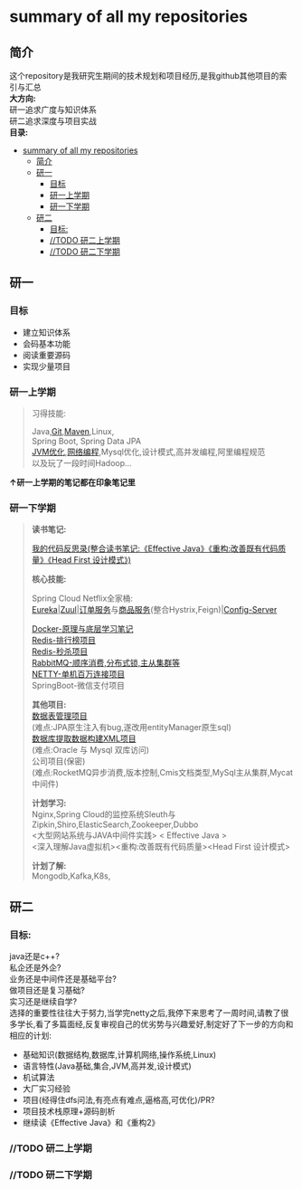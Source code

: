 # summary of all my repositories
## 简介
这个repository是我研究生期间的技术规划和项目经历,是我github其他项目的索引与汇总   
**大方向:**  
研一追求广度与知识体系   
研二追求深度与项目实战  
**目录:**  
<!-- TOC -->

- [summary of all my repositories](#summary-of-all-my-repositories)
  - [简介](#%e7%ae%80%e4%bb%8b)
  - [研一](#%e7%a0%94%e4%b8%80)
    - [目标](#%e7%9b%ae%e6%a0%87)
    - [研一上学期](#%e7%a0%94%e4%b8%80%e4%b8%8a%e5%ad%a6%e6%9c%9f)
    - [研一下学期](#%e7%a0%94%e4%b8%80%e4%b8%8b%e5%ad%a6%e6%9c%9f)
  - [研二](#%e7%a0%94%e4%ba%8c)
    - [目标:](#%e7%9b%ae%e6%a0%87)
    - [//TODO 研二上学期](#todo-%e7%a0%94%e4%ba%8c%e4%b8%8a%e5%ad%a6%e6%9c%9f)
    - [//TODO 研二下学期](#todo-%e7%a0%94%e4%ba%8c%e4%b8%8b%e5%ad%a6%e6%9c%9f)

<!-- /TOC -->


## 研一

### 目标
+ 建立知识体系
+ 会码基本功能
+ 阅读重要源码
+ 实现少量项目

### 研一上学期   
>
>习得技能:  
>
>Java,[Git](https://github.com/sx89/git-note),[Maven](https://github.com/sx89/IDEA-maven),Linux,  
Spring Boot, Spring Data JPA  
[JVM优化](https://github.com/sx89/JVM),[网络编程](https://github.com/sx89/network_and_protocol),Mysql优化,设计模式,高并发编程,阿里编程规范  
> 以及玩了一段时间Hadoop...  

**↑研一上学期的笔记都在印象笔记里** 

### 研一下学期
>
>**读书笔记:**
>
>[我的代码反思录(整合读书笔记:《Effective Java》《重构:改善既有代码质量》《Head First 设计模式》)](https://github.com/sx89/coding-reflection)
>
>**核心技能:** 
>
>Spring Cloud Netflix全家桶:  
[Eureka](https://github.com/sx89/eureka_server)|[Zuul](https://github.com/sx89/api_gateway)|[订单服务](https://github.com/sx89/order_service)与[商品服务](https://github.com/sx89/product_server)(整合Hystrix,Feign)|[Config-Server](https://github.com/sx89/config_server)  
>
>[Docker-原理与底层学习笔记](https://github.com/sx89/docker-note)  
[Redis-排行榜项目](https://github.com/sx89/ranking-practice)  
[Redis-秒杀项目](https://github.com/sx89/seckill-practice)  
[RabbitMQ-顺序消费,分布式锁,主从集群等](https://github.com/sx89/rocketmq4.0-code)  
[NETTY-单机百万连接项目](https://github.com/sx89/netty-projects)  
SpringBoot-微信支付项目
>
>**其他项目:**  
[数据表管理项目](https://github.com/sx89/springboot-tableinfo)  
>(难点:JPA原生注入有bug,遂改用entityManager原生sql)  
>[数据库提取数据构建XML项目](https://github.com/sx89/Oracle2XML2Mysql)  
> (难点:Oracle 与 Mysql 双库访问)  
> 公司项目(保密)  
> (难点:RocketMQ异步消费,版本控制,Cmis文档类型,MySql主从集群,Mycat中间件)
>  
>
>**计划学习:**  
Nginx,Spring Cloud的监控系统Sleuth与Zipkin,Shiro,ElasticSearch,Zookeeper,Dubbo   
<大型网站系统与JAVA中间件实践> < Effective Java >   
<深入理解Java虚拟机><重构:改善既有代码质量><Head First 设计模式>
>
>**计划了解:**  
> Mongodb,Kafka,K8s,  
> 


## 研二
### 目标:

java还是c++?  
私企还是外企?  
业务还是中间件还是基础平台?  
做项目还是复习基础?  
实习还是继续自学?  
选择的重要性往往大于努力,当学完netty之后,我停下来思考了一周时间,请教了很多学长,看了多篇面经,反复审视自己的优劣势与兴趣爱好,制定好了下一步的方向和相应的计划:  

+ 基础知识(数据结构,数据库,计算机网络,操作系统,Linux)
+ 语言特性(Java基础,集合,JVM,高并发,设计模式)
+ 机试算法
+ 大厂实习经验
+ 项目(经得住dfs问法,有亮点有难点,逼格高,可优化)/PR?
+ 项目技术栈原理+源码剖析
+ 继续读《Effective Java》和《重构2》

 
### //TODO 研二上学期
### //TODO 研二下学期



<br />
<br />
<br />
<br />
<br />
<br />
<br />
<br />
<br />
